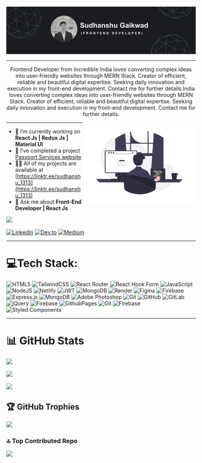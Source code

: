 
![Demo JPG](https://github.com/sudhanshu1919/sudhanshu1919/blob/main/SudhanshuBg.jpg)
<hr></hr>


<p align="center">Frontend Developer from Incredible India loves converting complex ideas into user-friendly websites through MERN Stack.
Creator of efficient, reliable and beautiful digital expertise. 
Seeking daily innovation and execution in my front-end development.
Contact me for further details.India loves converting complex ideas into user-friendly websites through MERN Stack.
Creator of efficient, reliable and beautiful digital expertise. 
Seeking daily innovation and execution in my front-end development.
Contact me for further details.</p>






<p>
    <img src="https://github.com/sudhanshu1919/sudhanshu1919/blob/main/sgProgramming.png" alt="Demo GIF" width="300" align="right">
    <hr></hr>
</p>



- 🌱 I’m currently working on **React Js | Redux Js | Material UI**
- 👯 I’ve completed a project [Passport Services website ](https://passportservicefrontend.onrender.com)
- 👨‍💻 All of my projects are available at [https://linktr.ee/sudhanshu_1313](https://linktr.ee/sudhanshu_1313)
- 💬 Ask me about **Front-End Developer | React Js**


[![](https://visitcount.itsvg.in/api?id=sudhanshu1919&label=Profile%20Views&color=12&icon=5&pretty=true)](https://visitcount.itsvg.in)


[![LinkedIn](https://img.shields.io/badge/LinkedIn-0A66C2?logo=linkedin&logoColor=white)](https://www.linkedin.com/in/sudhanshugaikwad)
[![Dev.to](https://img.shields.io/badge/Dev.to-0A0A0A?logo=dev.to&logoColor=white)](https://dev.to/sudhanshudevelopers)
[![Medium](https://img.shields.io/badge/Medium-12100E?logo=medium&logoColor=white)](https://medium.com/@sudhanshudeveloper) 





<hr></hr>



    
# 💻Tech Stack:

![HTML5](https://img.shields.io/badge/html5-%23E34F26.svg?style=flat&logo=html5&logoColor=white) ![TailwindCSS](https://img.shields.io/badge/tailwindcss-%2338B2AC.svg?style=flat&logo=tailwind-css&logoColor=white) ![React Router](https://img.shields.io/badge/React_Router-CA4245?style=flat&logo=react-router&logoColor=white) ![React Hook Form](https://img.shields.io/badge/React%20Hook%20Form-%23EC5990.svg?style=flat&logo=reacthookform&logoColor=white) ![JavaScript](https://img.shields.io/badge/javascript-%23323330.svg?style=flat&logo=javascript&logoColor=%23F7DF1E) ![NodeJS](https://img.shields.io/badge/node.js-6DA55F?style=flat&logo=node.js&logoColor=white) ![Netlify](https://img.shields.io/badge/netlify-%23000000.svg?style=flat&logo=netlify&logoColor=#00C7B7) ![JWT](https://img.shields.io/badge/JWT-black?style=flat&logo=JSON%20web%20tokens) ![MongoDB](https://img.shields.io/badge/MongoDB-%234ea94b.svg?style=flat&logo=mongodb&logoColor=white) ![Render](https://img.shields.io/badge/Render-%46E3B7.svg?style=flat&logo=render&logoColor=white) ![Figma](https://img.shields.io/badge/figma-%23F24E1E.svg?style=flat&logo=figma&logoColor=white) ![Firebase](https://img.shields.io/badge/firebase-%23039BE5.svg?style=flat&logo=firebase) ![Express.js](https://img.shields.io/badge/express.js-%23404d59.svg?style=flat&logo=express&logoColor=%2361DAFB) ![MongoDB](https://img.shields.io/badge/MongoDB-%234ea94b.svg?style=flat&logo=mongodb&logoColor=white) ![Adobe Photoshop](https://img.shields.io/badge/adobe%20photoshop-%2331A8FF.svg?style=flat&logo=adobe%20photoshop&logoColor=white) ![Git](https://img.shields.io/badge/git-%23F05033.svg?style=flat&logo=git&logoColor=white) ![GitHub](https://img.shields.io/badge/github-%23121011.svg?style=flat&logo=github&logoColor=white) ![GitLab](https://img.shields.io/badge/gitlab-%23181717.svg?style=flat&logo=gitlab&logoColor=white) ![jQuery](https://img.shields.io/badge/jquery-%230769AD.svg?style=flat&logo=jquery&logoColor=white) ![Firebase](https://img.shields.io/badge/firebase-%23039BE5.svg?style=flat&logo=firebase) ![GithubPages](https://img.shields.io/badge/github%20pages-121013?style=flat&logo=github&logoColor=white) ![Git](https://img.shields.io/badge/git-%23F05033.svg?style=flat&logo=git&logoColor=white) ![Firebase](https://img.shields.io/badge/firebase-%23039BE5.svg?style=flat&logo=firebase) ![Styled Components](https://img.shields.io/badge/styled--components-DB7093?style=flat&logo=styled-components&logoColor=white)

<hr></hr>

# 📊 GitHub Stats </h5>

![](https://github-readme-stats.vercel.app/api?username=sudhanshugaikwad&theme=gotham&hide_border=false&include_all_commits=true&count_private=true)<br/>

![](https://github-readme-streak-stats.herokuapp.com/?user=sudhanshugaikwad&theme=gotham&hide_border=false)<br/>

![](https://github-readme-stats.vercel.app/api/top-langs/?username=sudhanshugaikwad&theme=gotham&hide_border=false&include_all_commits=true&count_private=true&layout=compact)


## 🏆 GitHub Trophies
![](https://github-profile-trophy.vercel.app/?username=sudhanshugaikwad&theme=dark&no-frame=false&no-bg=true&margin-w=4)

### 🔝 Top Contributed Repo
![](https://github-contributor-stats.vercel.app/api?username=sudhanshugaikwad&limit=5&theme=dark&combine_all_yearly_contributions=true)



